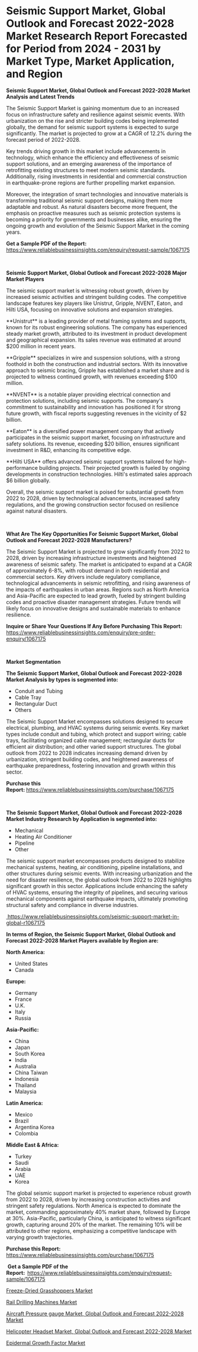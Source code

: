<p><h1>Seismic Support Market, Global Outlook and Forecast 2022-2028 Market Research Report Forecasted for Period from 2024 -  2031 by Market Type, Market Application, and Region</h1></p><p><strong>Seismic Support Market, Global Outlook and Forecast 2022-2028 Market Analysis and Latest Trends</strong></p>
<p><p>The Seismic Support Market is gaining momentum due to an increased focus on infrastructure safety and resilience against seismic events. With urbanization on the rise and stricter building codes being implemented globally, the demand for seismic support systems is expected to surge significantly. The market is projected to grow at a CAGR of 12.2% during the forecast period of 2022-2028. </p><p>Key trends driving growth in this market include advancements in technology, which enhance the efficiency and effectiveness of seismic support solutions, and an emerging awareness of the importance of retrofitting existing structures to meet modern seismic standards. Additionally, rising investments in residential and commercial construction in earthquake-prone regions are further propelling market expansion. </p><p>Moreover, the integration of smart technologies and innovative materials is transforming traditional seismic support designs, making them more adaptable and robust. As natural disasters become more frequent, the emphasis on proactive measures such as seismic protection systems is becoming a priority for governments and businesses alike, ensuring the ongoing growth and evolution of the Seismic Support Market in the coming years.</p></p>
<p><strong>Get a Sample PDF of the Report:&nbsp;</strong> <a href="https://www.reliablebusinessinsights.com/enquiry/request-sample/1067175?utm_campaign=62&utm_medium=2&utm_source=Github&utm_content=ia&utm_term=04122024&utm_id=seismic-support-market-global-outlook-and-forecast-2022-2028">https://www.reliablebusinessinsights.com/enquiry/request-sample/1067175</a></p>
<p>&nbsp;</p>
<p><strong>Seismic Support Market, Global Outlook and Forecast 2022-2028 Major Market Players</strong></p>
<p><p>The seismic support market is witnessing robust growth, driven by increased seismic activities and stringent building codes. The competitive landscape features key players like Unistrut, Gripple, NVENT, Eaton, and Hilti USA, focusing on innovative solutions and expansion strategies.</p><p>**Unistrut** is a leading provider of metal framing systems and supports, known for its robust engineering solutions. The company has experienced steady market growth, attributed to its investment in product development and geographical expansion. Its sales revenue was estimated at around $200 million in recent years.</p><p>**Gripple** specializes in wire and suspension solutions, with a strong foothold in both the construction and industrial sectors. With its innovative approach to seismic bracing, Gripple has established a market share and is projected to witness continued growth, with revenues exceeding $100 million.</p><p>**NVENT** is a notable player providing electrical connection and protection solutions, including seismic supports. The company's commitment to sustainability and innovation has positioned it for strong future growth, with fiscal reports suggesting revenues in the vicinity of $2 billion.</p><p>**Eaton** is a diversified power management company that actively participates in the seismic support market, focusing on infrastructure and safety solutions. Its revenue, exceeding $20 billion, ensures significant investment in R&D, enhancing its competitive edge.</p><p>**Hilti USA** offers advanced seismic support systems tailored for high-performance building projects. Their projected growth is fueled by ongoing developments in construction technologies. Hilti's estimated sales approach $6 billion globally.</p><p>Overall, the seismic support market is poised for substantial growth from 2022 to 2028, driven by technological advancements, increased safety regulations, and the growing construction sector focused on resilience against natural disasters.</p></p>
<p>&nbsp;</p>
<p><strong>What Are The Key Opportunities For Seismic Support Market, Global Outlook and Forecast 2022-2028 Manufacturers?</strong></p>
<p><p>The Seismic Support Market is projected to grow significantly from 2022 to 2028, driven by increasing infrastructure investments and heightened awareness of seismic safety. The market is anticipated to expand at a CAGR of approximately 6-8%, with robust demand in both residential and commercial sectors. Key drivers include regulatory compliance, technological advancements in seismic retrofitting, and rising awareness of the impacts of earthquakes in urban areas. Regions such as North America and Asia-Pacific are expected to lead growth, fueled by stringent building codes and proactive disaster management strategies. Future trends will likely focus on innovative designs and sustainable materials to enhance resilience.</p></p>
<p><strong>Inquire or Share Your Questions If Any Before Purchasing This Report:</strong> <a href="https://www.reliablebusinessinsights.com/enquiry/pre-order-enquiry/1067175?utm_campaign=62&utm_medium=2&utm_source=Github&utm_content=ia&utm_term=04122024&utm_id=seismic-support-market-global-outlook-and-forecast-2022-2028">https://www.reliablebusinessinsights.com/enquiry/pre-order-enquiry/1067175</a></p>
<p>&nbsp;</p>
<p><strong>Market Segmentation</strong></p>
<p><strong>The Seismic Support Market, Global Outlook and Forecast 2022-2028 Market Analysis by types is segmented into:</strong></p>
<p><ul><li>Conduit and Tubing</li><li>Cable Tray</li><li>Rectangular Duct</li><li>Others</li></ul></p>
<p><p>The Seismic Support Market encompasses solutions designed to secure electrical, plumbing, and HVAC systems during seismic events. Key market types include conduit and tubing, which protect and support wiring; cable trays, facilitating organized cable management; rectangular ducts for efficient air distribution; and other varied support structures. The global outlook from 2022 to 2028 indicates increasing demand driven by urbanization, stringent building codes, and heightened awareness of earthquake preparedness, fostering innovation and growth within this sector.</p></p>
<p><strong>Purchase this Report:&nbsp;</strong><a href="https://www.reliablebusinessinsights.com/purchase/1067175?utm_campaign=62&utm_medium=2&utm_source=Github&utm_content=ia&utm_term=04122024&utm_id=seismic-support-market-global-outlook-and-forecast-2022-2028">https://www.reliablebusinessinsights.com/purchase/1067175</a></p>
<p>&nbsp;</p>
<p><strong>The Seismic Support Market, Global Outlook and Forecast 2022-2028 Market Industry Research by Application is segmented into:</strong></p>
<p><ul><li>Mechanical</li><li>Heating Air Conditioner</li><li>Pipeline</li><li>Other</li></ul></p>
<p><p>The seismic support market encompasses products designed to stabilize mechanical systems, heating, air conditioning, pipeline installations, and other structures during seismic events. With increasing urbanization and the need for disaster resilience, the global outlook from 2022 to 2028 highlights significant growth in this sector. Applications include enhancing the safety of HVAC systems, ensuring the integrity of pipelines, and securing various mechanical components against earthquake impacts, ultimately promoting structural safety and compliance in diverse industries.</p></p>
<p><a href="https://www.reliablebusinessinsights.com/seismic-support-market-in-global-r1067175?utm_campaign=62&utm_medium=2&utm_source=Github&utm_content=ia&utm_term=04122024&utm_id=seismic-support-market-global-outlook-and-forecast-2022-2028">&nbsp;https://www.reliablebusinessinsights.com/seismic-support-market-in-global-r1067175</a></p>
<p><strong>In terms of Region, the Seismic Support Market, Global Outlook and Forecast 2022-2028 Market Players available by Region are:</strong></p>
<p>
    <p> <strong> North America: </strong>
        <ul>
            <li>United States</li>
            <li>Canada</li>
        </ul>
        </p> 
    <p> <strong> Europe: </strong>
        <ul>
            <li>Germany</li>
            <li>France</li>
            <li>U.K.</li>
            <li>Italy</li>
            <li>Russia</li>
        </ul>
        </p> 
    <p> <strong> Asia-Pacific: </strong>
        <ul>
            <li>China</li>
            <li>Japan</li>
            <li>South Korea</li>
            <li>India</li>
            <li>Australia</li>
            <li>China Taiwan</li>
            <li>Indonesia</li>
            <li>Thailand</li>
            <li>Malaysia</li>
        </ul>
        </p> 
    <p> <strong> Latin America: </strong>
        <ul>
            <li>Mexico</li>
            <li>Brazil</li>
            <li>Argentina Korea</li>
            <li>Colombia</li>
        </ul>
        </p> 
    <p> <strong> Middle East & Africa: </strong>
        <ul>
            <li>Turkey</li>
            <li>Saudi</li>
            <li>Arabia</li>
            <li>UAE</li>
            <li>Korea</li>
        </ul>
    </p>
    </p>
<p><p>The global seismic support market is projected to experience robust growth from 2022 to 2028, driven by increasing construction activities and stringent safety regulations. North America is expected to dominate the market, commanding approximately 40% market share, followed by Europe at 30%. Asia-Pacific, particularly China, is anticipated to witness significant growth, capturing around 20% of the market. The remaining 10% will be attributed to other regions, emphasizing a competitive landscape with varying growth trajectories.</p></p>
<p><strong>Purchase this Report: </strong><a href="https://www.reliablebusinessinsights.com/purchase/1067175?utm_campaign=62&utm_medium=2&utm_source=Github&utm_content=ia&utm_term=04122024&utm_id=seismic-support-market-global-outlook-and-forecast-2022-2028">https://www.reliablebusinessinsights.com/purchase/1067175</a></p>
<p>&nbsp;<strong>Get a Sample PDF of the Report:&nbsp;&nbsp;</strong><a href="https://www.reliablebusinessinsights.com/enquiry/request-sample/1067175?utm_campaign=62&utm_medium=2&utm_source=Github&utm_content=ia&utm_term=04122024&utm_id=seismic-support-market-global-outlook-and-forecast-2022-2028">https://www.reliablebusinessinsights.com/enquiry/request-sample/1067175</a></p>
<p><strong></strong></p>
<p><p><a href="https://issuu.com/reportprime-2/docs/freeze-dried-grasshoppers-market-size-2030.pptx?utm_campaign=62&utm_medium=2&utm_source=Github&utm_content=ia&utm_term=04122024&utm_id=seismic-support-market-global-outlook-and-forecast-2022-2028">Freeze-Dried Grasshoppers Market</a></p><p><a href="https://www.linkedin.com/pulse/evolution-rail-drilling-machines-market-key-shifts-from-bnlle?utm_campaign=62&utm_medium=2&utm_source=Github&utm_content=ia&utm_term=04122024&utm_id=seismic-support-market-global-outlook-and-forecast-2022-2028">Rail Drilling Machines Market</a></p><p><a href="https://github.com/WashimHussain441/Market-Research-Report-List-1/blob/main/aircraft-pressure-gauge-market-global-outlook-and-forecast-2022-2028-market.md?utm_campaign=62&utm_medium=2&utm_source=Github&utm_content=ia&utm_term=04122024&utm_id=seismic-support-market-global-outlook-and-forecast-2022-2028">Aircraft Pressure gauge Market, Global Outlook and Forecast 2022-2028 Market</a></p><p><a href="https://github.com/SanjidaMahmud54/Market-Research-Report-List-1/blob/main/helicopter-headset-market-global-outlook-and-forecast-2022-2028-market.md?utm_campaign=62&utm_medium=2&utm_source=Github&utm_content=ia&utm_term=04122024&utm_id=seismic-support-market-global-outlook-and-forecast-2022-2028">Helicopter Headset Market, Global Outlook and Forecast 2022-2028 Market</a></p><p><a href="https://issuu.com/reportprime-2/docs/epidermal-growth-factor-market-size-2030.pptx?utm_campaign=62&utm_medium=2&utm_source=Github&utm_content=ia&utm_term=04122024&utm_id=seismic-support-market-global-outlook-and-forecast-2022-2028">Epidermal Growth Factor Market</a></p></p>